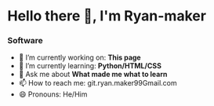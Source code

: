 # Hello there 👋, I'm Ryan-maker

### Software

- 🔭 I’m currently working on: __This page__ 
- 🌱 I’m currently learning: __Python/HTML/CSS__
- 💬 Ask me about __What made me what to learn__
- 📫 How to reach me: git.ryan.maker99Gmail.com
- 😄 Pronouns: He/Him
